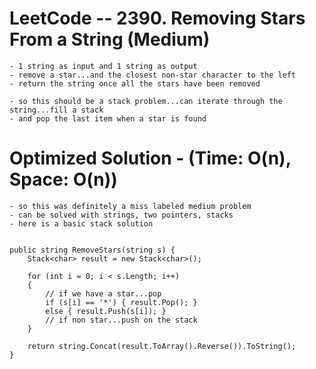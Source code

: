# LeetCode -- 2390. Removing Stars From a String (Medium)

    - 1 string as input and 1 string as output
    - remove a star...and the closest non-star character to the left
    - return the string once all the stars have been removed
    
    - so this should be a stack problem...can iterate through the string...fill a stack
    - and pop the last item when a star is found



# Optimized Solution - (Time: O(n), Space: O(n))

    - so this was definitely a miss labeled medium problem
    - can be solved with strings, two pointers, stacks
    - here is a basic stack solution


    public string RemoveStars(string s) {
        Stack<char> result = new Stack<char>();

        for (int i = 0; i < s.Length; i++)
        {
            // if we have a star...pop
            if (s[i] == '*') { result.Pop(); }
            else { result.Push(s[i]); }
            // if non star...push on the stack
        }

        return string.Concat(result.ToArray().Reverse()).ToString();
    }


